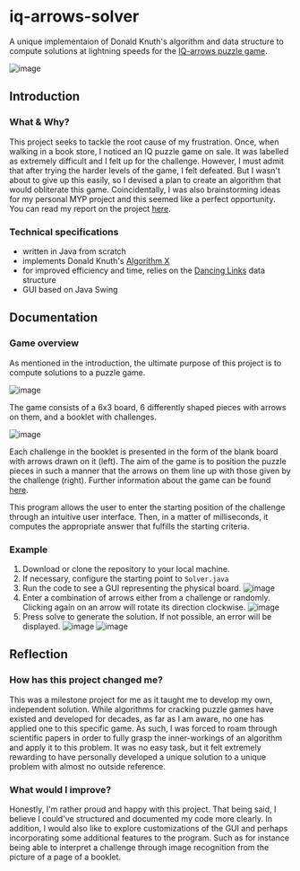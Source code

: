 # iq-arrows-solver
A unique implementaion of Donald Knuth's algorithm and data structure to compute solutions at lightning speeds for the [IQ-arrows puzzle game](https://www.smartgamesandpuzzles.com/iq-arrows.html).

![image](https://user-images.githubusercontent.com/61239034/168665890-f4d5d832-4d84-40a0-a996-b3b0d806b298.png)

## Introduction 
### What & Why?
This project seeks to tackle the root cause of my frustration. Once, when walking in a book store, I noticed an IQ puzzle game on sale. It was labelled as extremely difficult and I felt up for the challenge. However, I must admit that after trying the harder levels of the game, I felt defeated. But I wasn't about to give up this easily, so I devised a plan to create an algorithm that would obliterate this game. Coincidentally, I was also brainstorming ideas for my personal MYP project and this seemed like a perfect opportunity. You can read my report on the project [here](https://suomalaisenyhteiskou117-my.sharepoint.com/:w:/g/personal/terin_aleksei_syk_fi/ESSVr5DqayJFs4K69r9oUrABoEaTQvtEbUlRh3WekEI-zw?e=GIUAEW). 

### Technical specifications
- written in Java from scratch
- implements Donald Knuth's [Algorithm X](https://arxiv.org/pdf/cs/0011047.pdf)
- for improved efficiency and time, relies on the [Dancing Links](https://arxiv.org/pdf/cs/0011047.pdf) data structure
- GUI based on Java Swing

## Documentation
### Game overview
As mentioned in the introduction, the ultimate purpose of this project is to compute solutions to a puzzle game. 

![image](https://user-images.githubusercontent.com/61239034/168668280-d991054a-a63e-41d3-9f61-298b92770f7d.png)

The game consists of a 6x3 board, 6 differently shaped pieces with arrows on them, and a booklet with challenges.

![image](https://user-images.githubusercontent.com/61239034/168668502-96b9fca8-fe93-4fb5-8e60-612425c9b416.png)

Each challenge in the booklet is presented in the form of the blank board with arrows drawn on it (left). The aim of the game is to position the puzzle pieces in such a manner that the arrows on them line up with those given by the challenge (right). Further information about the game can be found [here](https://www.smartgamesandpuzzles.com/iq-arrows.html).


This program allows the user to enter the starting position of the challenge through an intuitive user interface. Then, in a matter of milliseconds, it computes the appropriate answer that fulfills the starting criteria.

### Example
1. Download or clone the repository to your local machine. 
2. If necessary, configure the starting point to `Solver.java`
3. Run the code to see a GUI representing the physical board.
![image](https://user-images.githubusercontent.com/61239034/168669922-842990b8-d05b-4e3c-b5ca-0dbb0b9e9b49.png)
4. Enter a combination of arrows either from a challenge or randomly. Clicking again on an arrow will rotate its direction clockwise.
![image](https://user-images.githubusercontent.com/61239034/168670252-840a565a-82b6-4076-8668-25435479aef2.png)
6. Press solve to generate the solution. If not possible, an error will be displayed.
![image](https://user-images.githubusercontent.com/61239034/168670335-4098950c-9d36-4e97-b654-63aa50f8b10f.png)
![image](https://user-images.githubusercontent.com/61239034/168670385-ed79a025-8572-4ccb-84f2-ef6bc60b91cc.png)
 
## Reflection
### How has this project changed me?
This was a milestone project for me as it taught me to develop my own, independent solution. While algorithms for cracking puzzle games have existed and developed for decades, as far as I am aware, no one has applied one to this specific game. As such, I was forced to roam through scientific papers in order to fully grasp the inner-workings of an algorithm and apply it to this problem. It was no easy task, but it felt extremely rewarding to have personally developed a unique solution to a unique problem with almost no outside reference.

### What would I improve?
Honestly, I'm rather proud and happy with this project. That being said, I believe I could've structured and documented my code more clearly. In addition, I would also like to explore customizations of the GUI and perhaps incorporating some additional features to the program. Such as for instance being able to interpret a challenge through image recognition from the picture of a page of a booklet. 
